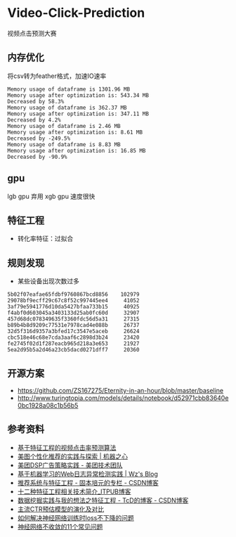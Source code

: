 # Video-Click-Prediction
视频点击预测大赛

## 内存优化

将csv转为feather格式，加速IO速率

```text
Memory usage of dataframe is 1301.96 MB
Memory usage after optimization is: 543.34 MB
Decreased by 58.3%
Memory usage of dataframe is 362.37 MB
Memory usage after optimization is: 347.11 MB
Decreased by 4.2%
Memory usage of dataframe is 2.46 MB
Memory usage after optimization is: 8.61 MB
Decreased by -249.5%
Memory usage of dataframe is 8.83 MB
Memory usage after optimization is: 16.85 MB
Decreased by -90.9%
```
## gpu
lgb gpu 弃用
xgb gpu 速度很快


## 特征工程

- 转化率特征：过拟合

## 规则发现
- 某些设备出现次数过多

```text
5b02f07eafae65fdbf9760867bcd8856    102979
29078bf9ecff29c67c8f52c997445ee4     41052
3af79e5941776d10da5427bfaa733b15     40925
f4abf0d603045a3403133d25ab0fc60d     32907
457d68dc078349635f3360fdc56d5a31     27315
b89b4b8d9209c77531e7978cad4e088b     26737
32d5f316d9357a3bfed17c3547e5aceb     26624
cbc518e46c68e7cda3aaf6c2898d3b24     23420
fe2745f02d1f287eacb965d218a3e653     21927
5ea2d95b5a2d46a23cb5dacd0271dff7     20360

```
## 开源方案
- https://github.com/ZS167275/Eternity-in-an-hour/blob/master/baseline
- http://www.turingtopia.com/models/details/notebook/d52971cbb83640e0bc1928a08c1b56b5
## 参考资料
- [基于特征工程的视频点击率预测算法](http://xblk.ecnu.edu.cn/CN/html/20180309.htm)
- [美图个性化推荐的实践与探索 | 机器之心 ](https://www.jiqizhixin.com/articles/2018-06-27-10)
- [美团DSP广告策略实践 - 美团技术团队](https://tech.meituan.com/2017/05/05/mt-dsp.html)
- [基于机器学习的Web日志异常检测实践 | Wz's Blog ](https://www.wzsite.cn/2018/10/22/%E5%9F%BA%E4%BA%8E%E6%9C%BA%E5%99%A8%E5%AD%A6%E4%B9%A0%E7%9A%84Web%E6%97%A5%E5%BF%97%E5%BC%82%E5%B8%B8%E6%A3%80%E6%B5%8B%E5%AE%9E%E8%B7%B5/)
- [推荐系统与特征工程 - 固本培元的专栏 - CSDN博客 ](https://blog.csdn.net/gubenpeiyuan/article/details/80834099)
- [十二种特征工程相关技术简介_ITPUB博客 ](http://blog.itpub.net/29829936/viewspace-2648602/)
- [数据挖掘实践与我的想法之特征工程 - TcD的博客 - CSDN博客  ](https://blog.csdn.net/u011094454/article/details/78572417)
- [主流CTR预估模型的演化及对比 ](https://zhuanlan.zhihu.com/p/35465875)
- [如何解决神经网络训练时loss不下降的问题](https://blog.ailemon.me/2019/02/26/solution-to-loss-doesnt-drop-in-nn-train/)
- [神经网络不收敛的11个常见问题](https://zhuanlan.zhihu.com/p/36369878)